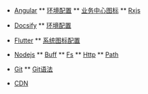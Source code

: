 *  [Angular](docs/angular/README.md)
** [环境配置](/docs/angular/environment.md)
** [业务中心图标](/docs/angular/menu.font.compare.md)
** [Rxjs](/docs/angular/rxjs.md)

* [Docsify](/docs/docsify/README.md)
** [环境配置](/docs/docsify/environment.md)

* [Flutter](/docs/flutter/README.md)
** [系统图标配置](/docs/flutter/system.icon.md)

* [Nodejs](/docs/nodejs/README.md)
** [Buff](/docs/nodejs/buffer.md)
** [Fs](/docs/nodejs/fs.md)
** [Http](/docs/nodejs/http.md)
** [Path](/docs/nodejs/path.md)

* [Git](/docs/git/README.md)
** [Git语法](/docs/git/git.md)

* [CDN](/docs/cdn/cdn.md)
